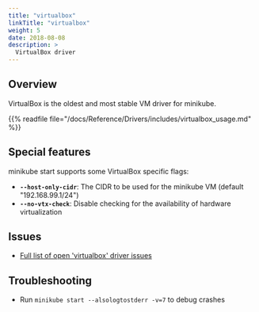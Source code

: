 ```yaml
---
title: "virtualbox"
linkTitle: "virtualbox"
weight: 5
date: 2018-08-08
description: >
  VirtualBox driver
---
```


## Overview

VirtualBox is the oldest and most stable VM driver for minikube.

{{% readfile file="/docs/Reference/Drivers/includes/virtualbox_usage.md" %}}

## Special features

minikube start supports some VirtualBox specific flags:

* **`--host-only-cidr`**: The CIDR to be used for the minikube VM (default "192.168.99.1/24")
* **`--no-vtx-check`**: Disable checking for the availability of hardware virtualization 

## Issues

* [Full list of open 'virtualbox' driver issues](https://github.com/kubernetes/minikube/labels/co%2Fvirtualbox)

## Troubleshooting

* Run `minikube start --alsologtostderr -v=7` to debug crashes